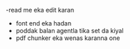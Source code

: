 -read me eka edit karan
- font end eka hadan
- poddak balan agentla tika set da kiyal
- pdf chunker eka wenas karanna one
